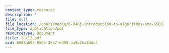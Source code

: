 ```yaml
---
content_type: resource
description: ''
file: null
file_location: /coursemedia/6-046j-introduction-to-algorithms-sma-5503-fall-2005/6908a093956536b7ed99aa9c26a3ddc4_lec12.pdf
file_type: application/pdf
resourcetype: Document
title: lec12.pdf
uid: 6908a093-9565-36b7-ed99-aa9c26a3ddc4
---
```

